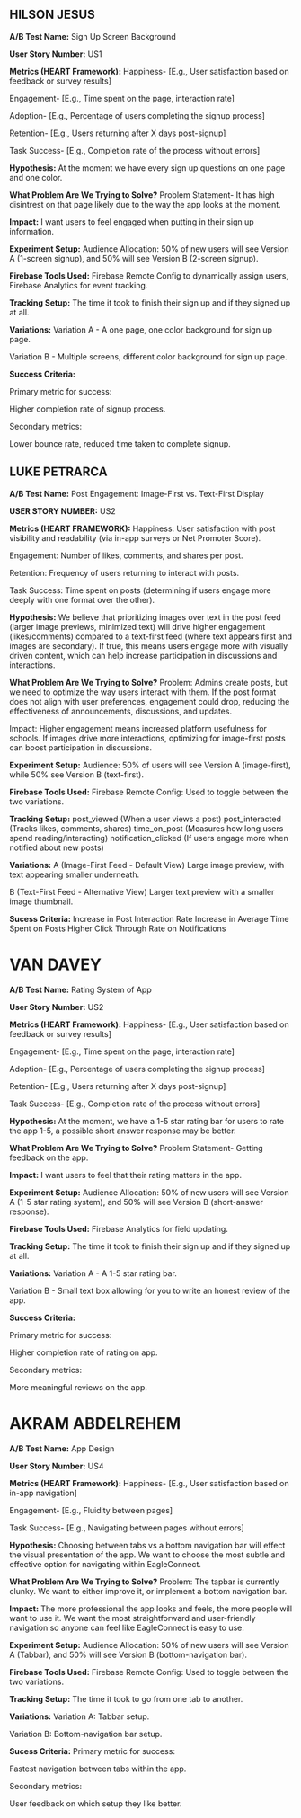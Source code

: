 
## HILSON JESUS

**A/B Test Name:**
Sign Up Screen Background 

**User Story Number:**
US1

**Metrics (HEART Framework):**
Happiness- [E.g., User satisfaction based on feedback or survey results]

Engagement- [E.g., Time spent on the page, interaction rate]

Adoption- [E.g., Percentage of users completing the signup process]

Retention- [E.g., Users returning after X days post-signup]

Task Success- [E.g., Completion rate of the process without errors]

**Hypothesis:**
At the moment we have every sign up questions on one page and one color.

**What Problem Are We Trying to Solve?**
Problem Statement- 
It has high disintrest on that page likely due to the way the app looks at the moment.

**Impact:** I want users to feel engaged when putting in their sign up information. 

**Experiment Setup:**
Audience Allocation: 50% of new users will see Version A (1-screen signup), and 50% will see Version B (2-screen signup).

**Firebase Tools Used:** Firebase Remote Config to dynamically assign users, Firebase Analytics for event tracking.

**Tracking Setup:** The time it took to finish their sign up and if they signed up at all.

**Variations:**
Variation A - A one page, one color background for sign up page. 

Variation B - Multiple screens, different color background for sign up page.

**Success Criteria:**

Primary metric for success: 

Higher completion rate of signup process.

Secondary metrics: 

Lower bounce rate, reduced time taken to complete signup.

## LUKE PETRARCA

**A/B Test Name:**
Post Engagement: Image-First vs. Text-First Display

**USER STORY NUMBER:**
US2

**Metrics (HEART FRAMEWORK):**
Happiness: User satisfaction with post visibility and readability (via in-app surveys or Net Promoter Score).

Engagement: Number of likes, comments, and shares per post.

Retention: Frequency of users returning to interact with posts.

Task Success: Time spent on posts (determining if users engage more deeply with one format over the other).

**Hypothesis:**
We believe that prioritizing images over text in the post feed (larger image previews, minimized text) will drive higher engagement (likes/comments) compared to a text-first feed (where text appears first and images are secondary). If true, this means users engage more with visually driven content, which can help increase participation in discussions and interactions.

**What Problem Are We Trying to Solve?**
Problem:
Admins create posts, but we need to optimize the way users interact with them. If the post format does not align with user preferences, engagement could drop, reducing the effectiveness of announcements, discussions, and updates.

Impact:
Higher engagement means increased platform usefulness for schools.
If images drive more interactions, optimizing for image-first posts can boost participation in discussions.

**Experiment Setup:**
Audience: 50% of users will see Version A (image-first), while 50% see Version B (text-first).

**Firebase Tools Used:**
Firebase Remote Config: Used to toggle between the two variations.

**Tracking Setup:**
post_viewed (When a user views a post)
post_interacted (Tracks likes, comments, shares)
time_on_post (Measures how long users spend reading/interacting)
notification_clicked (If users engage more when notified about new posts)

**Variations:**
A (Image-First Feed - Default View)
Large image preview, with text appearing smaller underneath.

B (Text-First Feed - Alternative View)
Larger text preview with a smaller image thumbnail.

**Sucess Criteria:**
Increase in Post Interaction Rate
Increase in Average Time Spent on Posts
Higher Click Through Rate on Notifications

# VAN DAVEY

**A/B Test Name:**
Rating System of App

**User Story Number:**
US2

**Metrics (HEART Framework):**
Happiness- [E.g., User satisfaction based on feedback or survey results]

Engagement- [E.g., Time spent on the page, interaction rate]

Adoption- [E.g., Percentage of users completing the signup process]

Retention- [E.g., Users returning after X days post-signup]

Task Success- [E.g., Completion rate of the process without errors]

**Hypothesis:**
At the moment, we have a 1-5 star rating bar for users to rate the app 1-5, a possible short answer response may be better.

**What Problem Are We Trying to Solve?**
Problem Statement- 
Getting feedback on the app.

**Impact:** I want users to feel that their rating matters in the app. 

**Experiment Setup:**
Audience Allocation: 50% of new users will see Version A (1-5 star rating system), and 50% will see Version B (short-answer response).

**Firebase Tools Used:** Firebase Analytics for field updating.

**Tracking Setup:** The time it took to finish their sign up and if they signed up at all.

**Variations:**
Variation A - A 1-5 star rating bar. 

Variation B - Small text box allowing for you to write an honest review of the app.

**Success Criteria:**

Primary metric for success: 

Higher completion rate of rating on app.

Secondary metrics: 

More meaningful reviews on the app.

# AKRAM ABDELREHEM

**A/B Test Name:**
App Design

**User Story Number:**
US4

**Metrics (HEART Framework):**
Happiness- [E.g., User satisfaction based on in-app navigation]

Engagement- [E.g., Fluidity between pages]

Task Success- [E.g., Navigating between pages without errors]

**Hypothesis:**
Choosing between tabs vs a bottom navigation bar will effect the visual presentation of the app. We want to choose the most subtle and effective option for navigating within EagleConnect.

**What Problem Are We Trying to Solve?**
Problem: The tapbar is currently clunky. We want to either improve it, or implement a bottom navigation bar.

**Impact:**
The more professional the app looks and feels, the more people will want to use it. We want the most straightforward and user-friendly navigation so anyone can feel like EagleConnect is easy to use.

**Experiment Setup:**
Audience Allocation: 50% of new users will see Version A (Tabbar), and 50% will see Version B (bottom-navigation bar).

**Firebase Tools Used:**
Firebase Remote Config: Used to toggle between the two variations.

**Tracking Setup:** The time it took to go from one tab to another.

**Variations:**
Variation A: Tabbar setup. 

Variation B: Bottom-navigation bar setup.

**Sucess Criteria:**
Primary metric for success: 

Fastest navigation between tabs within the app.

Secondary metrics: 

User feedback on which setup they like better.
